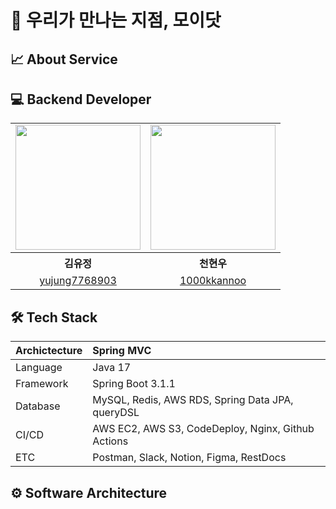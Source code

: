 # 🔮 우리가 만나는 지점, 모이닷

## 📈 About Service

## 💻 Backend Developer

<table align = "center" style = "table-layout: auto; width: 100%; table-layout: fixed;">
  <tr>
    <td>
        <img width = "200" src="https://velog.velcdn.com/images/hwsa1004/post/2f0d708d-fe75-464a-875e-42005c425683/image.jpg"/>
    </td>
    <td>
        <img width = "200" height="200" src="https://velog.velcdn.com/images/hwsa1004/post/8065121d-8971-47f9-9e71-afb1b44bdc18/image.webp"/>
    </td>
  </tr> 
  <tr>
    <th align="center">김유정</th>
    <th align="center">천현우</th>
  </tr>
  <tr>
    <td align="center">
      <a href="https://github.com/yujung7768903">yujung7768903</a>
    </td>
    <td align="center">
      <a href="https://github.com/1000kkannoo">1000kkannoo</a>
  </tr>
</table>

## 🛠 Tech Stack

| Archictecture | Spring MVC                                         |
|:--------------|:---------------------------------------------------|
| Language      | Java 17                                            |
| Framework     | Spring Boot 3.1.1                                  |
| Database      | MySQL, Redis, AWS RDS, Spring Data JPA, queryDSL   |
| CI/CD         | AWS EC2, AWS S3, CodeDeploy, Nginx, Github Actions |
| ETC           | Postman, Slack, Notion, Figma, RestDocs            |


## ⚙️ Software Architecture

